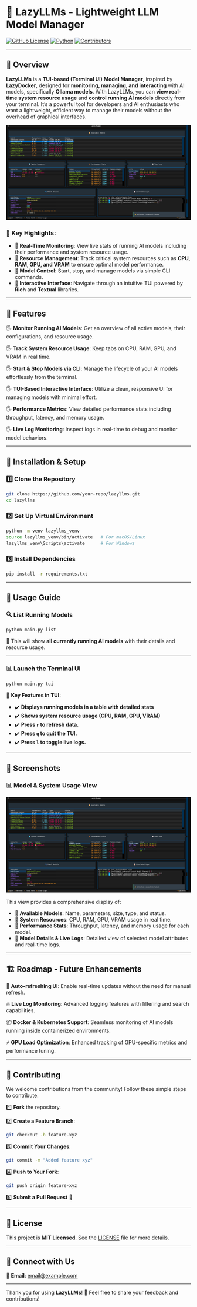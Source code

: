 # 🧧 LazyLLMs - Lightweight LLM Model Manager

[![GitHub License](https://img.shields.io/github/license/your-repo/lazyllms)](LICENSE)
[![Python](https://img.shields.io/badge/python-3.8%2B-blue.svg)](https://www.python.org/)
[![Contributors](https://img.shields.io/github/contributors/your-repo/lazyllms)](https://github.com/your-repo/lazyllms/graphs/contributors)

---

## 🚀 Overview

**LazyLLMs** is a **TUI-based (Terminal UI) Model Manager**, inspired by **LazyDocker**, designed for **monitoring, managing, and interacting** with AI models, specifically **Ollama models**. With LazyLLMs, you can **view real-time system resource usage** and **control running AI models** directly from your terminal. It’s a powerful tool for developers and AI enthusiasts who want a lightweight, efficient way to manage their models without the overhead of graphical interfaces.

![LazyLLMs UI](https://raw.githubusercontent.com/iscloudready/lazyllms/refs/heads/main/Images/home.png)

### 🔹 Key Highlights:
- 🔹 **Real-Time Monitoring**: View live stats of running AI models including their performance and system resource usage.
- 🔹 **Resource Management**: Track critical system resources such as **CPU, RAM, GPU, and VRAM** to ensure optimal model performance.
- 🔹 **Model Control**: Start, stop, and manage models via simple CLI commands.
- 🔹 **Interactive Interface**: Navigate through an intuitive TUI powered by **Rich** and **Textual** libraries.

---

## 📌 Features

🖐 **Monitor Running AI Models**: Get an overview of all active models, their configurations, and resource usage.

🖐 **Track System Resource Usage**: Keep tabs on CPU, RAM, GPU, and VRAM in real time.

🖐 **Start & Stop Models via CLI**: Manage the lifecycle of your AI models effortlessly from the terminal.

🖐 **TUI-Based Interactive Interface**: Utilize a clean, responsive UI for managing models with minimal effort.

🖐 **Performance Metrics**: View detailed performance stats including throughput, latency, and memory usage.

🖐 **Live Log Monitoring**: Inspect logs in real-time to debug and monitor model behaviors.

---

## 📌 Installation & Setup

### **1️⃣ Clone the Repository**
```bash
git clone https://github.com/your-repo/lazyllms.git
cd lazyllms
```

### **2️⃣ Set Up Virtual Environment**
```bash
python -m venv lazyllms_venv
source lazyllms_venv/bin/activate   # For macOS/Linux
lazyllms_venv\Scripts\activate      # For Windows
```

### **3️⃣ Install Dependencies**
```bash
pip install -r requirements.txt
```

---

## 🚀 Usage Guide

### 🔍 **List Running Models**
```bash
python main.py list
```
🔹 This will show **all currently running AI models** with their details and resource usage.

---

### 📊 **Launch the Terminal UI**
```bash
python main.py tui
```
🔹 **Key Features in TUI:**
- ✔️ **Displays running models in a table with detailed stats**
- ✔️ **Shows system resource usage (CPU, RAM, GPU, VRAM)**
- ✔️ **Press `r` to refresh data.**
- ✔️ **Press `q` to quit the TUI.**
- ✔️ **Press `l` to toggle live logs.**

---

## 📌 Screenshots

### 📊 **Model & System Usage View**
![LazyLLMs UI](https://raw.githubusercontent.com/iscloudready/lazyllms/refs/heads/main/Images/home.png)

This view provides a comprehensive display of:
- 🔹 **Available Models**: Name, parameters, size, type, and status.
- 🔹 **System Resources**: CPU, RAM, GPU, VRAM usage in real time.
- 🔹 **Performance Stats**: Throughput, latency, and memory usage for each model.
- 🔹 **Model Details & Live Logs**: Detailed view of selected model attributes and real-time logs.

---

## 🏗️ Roadmap - Future Enhancements

🚀 **Auto-refreshing UI**: Enable real-time updates without the need for manual refresh.

🔥 **Live Log Monitoring**: Advanced logging features with filtering and search capabilities.

📦 **Docker & Kubernetes Support**: Seamless monitoring of AI models running inside containerized environments.

⚡ **GPU Load Optimization**: Enhanced tracking of GPU-specific metrics and performance tuning.

---

## 🤝 Contributing

We welcome contributions from the community! Follow these simple steps to contribute:

1️⃣ **Fork** the repository.

2️⃣ **Create a Feature Branch**:
```bash
git checkout -b feature-xyz
```

3️⃣ **Commit Your Changes**:
```bash
git commit -m "Added feature xyz"
```

4️⃣ **Push to Your Fork**:
```bash
git push origin feature-xyz
```

5️⃣ **Submit a Pull Request** 🚀

---

## 📝 License

This project is **MIT Licensed**. See the [LICENSE](LICENSE) file for more details.

---

## 📨 Connect with Us

📧 **Email**: email@example.com

---

Thank you for using **LazyLLMs**! 🚀 Feel free to share your feedback and contributions!
